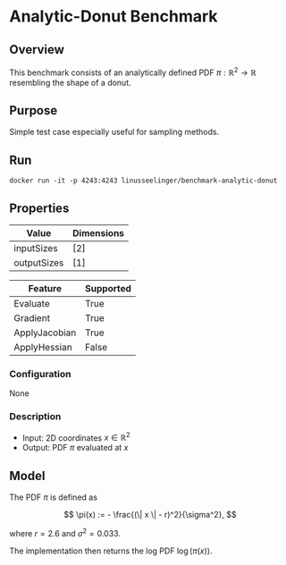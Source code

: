 # Analytic-Donut Benchmark

## Overview
This benchmark consists of an analytically defined PDF $\pi : \mathbb{R}^2 \rightarrow \mathbb{R}$ resembling the shape of a donut.

## Purpose
Simple test case especially useful for sampling methods.

## Run
```
docker run -it -p 4243:4243 linusseelinger/benchmark-analytic-donut
```

## Properties
Value | Dimensions
---|---
inputSizes | [2]
outputSizes | [1]

Feature | Supported
---|---
Evaluate | True
Gradient | True
ApplyJacobian | True
ApplyHessian | False

### Configuration

None

### Description

- Input: 2D coordinates $x \in \mathbb{R}^2$
- Output: PDF $\pi$ evaluated at $x$

## Model

The PDF $\pi$ is defined as

$$ \pi(x) := - \frac{(\| x \| - r)^2}{\sigma^2}, $$

where $r = 2.6$ and $\sigma^2 = 0.033$.

The implementation then returns the log PDF $\log(\pi(x))$.
